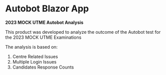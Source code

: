 # Autobot Blazor App
**2023 MOCK UTME Autobot Analysis**

This product was developed to analyze the outcome of the Autobot test for the 2023 MOCK UTME Examinations

The analysis is based on:
1. Centre Related Issues
2. Multiple Login Issues
3. Candidates Response Counts
